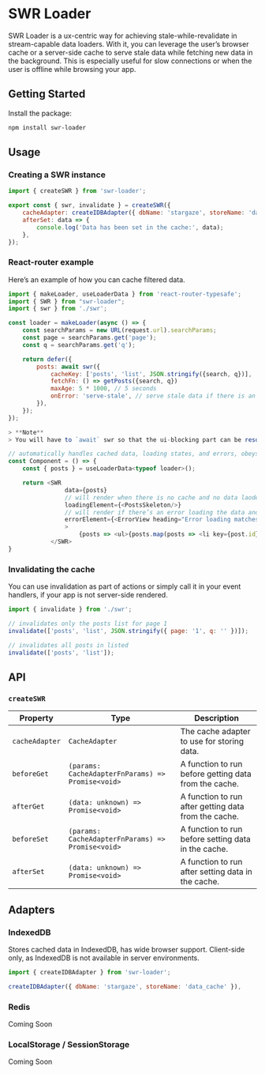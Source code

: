 # SWR Loader

SWR Loader is a ux-centric way for achieving stale-while-revalidate in stream-capable data loaders. With it, you can leverage the user’s browser cache or a server-side cache to serve stale data while fetching new data in the background. This is especially useful for slow connections or when the user is offline while browsing your app.

## Getting Started

Install the package:

```bash
npm install swr-loader
```

## Usage

### Creating a SWR instance

```js
import { createSWR } from 'swr-loader';

export const { swr, invalidate } = createSWR({
	cacheAdapter: createIDBAdapter({ dbName: 'stargaze', storeName: 'data_cache' }),
	afterSet: data => {
		console.log('Data has been set in the cache:', data);
	},
});
```

### React-router example

Here’s an example of how you can cache filtered data.

```js
import { makeLoader, useLoaderData } from 'react-router-typesafe';
import { SWR } from "swr-loader";
import { swr } from './swr';

const loader = makeLoader(async () => {
    const searchParams = new URL(request.url).searchParams;
    const page = searchParams.get('page');
    const q = searchParams.get('q');

	return defer({
		posts: await swr({
			cacheKey: ['posts', 'list', JSON.stringify({search, q})],
			fetchFn: () => getPosts({search, q})
			maxAge: 5 * 1000, // 5 seconds
			onError: 'serve-stale', // serve stale data if there is an error fetching new data, e.g.: internet is down
		}),
	});
});

> **Note**
> You will have to `await` swr so that the ui-blocking part can be resolved (the cache) prior to rendering, but the fresh data will still be sent as an unfulfilled promise.

// automatically handles cached data, loading states, and errors, obeys `onError` behaviour
const Component = () => {
    const { posts } = useLoaderData<typeof loader>();

    return <SWR
                data={posts}
                // will render when there is no cache and no data laoded yet
                loadingElement={<PostsSkeleton/>}
                // will render if there’s an error loading the data and there is no cache
                errorElement={<ErrorView heading="Error loading matches" />}
				>
					{posts => <ul>{posts.map(posts => <li key={post.id}>{post.title}</li>)}</ul>}
            </SWR>
}
```

### Invalidating the cache

You can use invalidation as part of actions or simply call it in your event handlers, if your app is not server-side rendered.

```js
import { invalidate } from './swr';

// invalidates only the posts list for page 1
invalidate(['posts', 'list', JSON.stringify({ page: '1', q: '' })]);

// invalidates all posts in listed
invalidate(['posts', 'list']);
```

## API

### `createSWR`

| Property       | Type                                              | Description                                           |
| -------------- | ------------------------------------------------- | ----------------------------------------------------- |
| `cacheAdapter` | `CacheAdapter`                                    | The cache adapter to use for storing data.            |
| `beforeGet`    | `(params: CacheAdapterFnParams) => Promise<void>` | A function to run before getting data from the cache. |
| `afterGet`     | `(data: unknown) => Promise<void>`                | A function to run after getting data from the cache.  |
| `beforeSet`    | `(params: CacheAdapterFnParams) => Promise<void>` | A function to run before setting data in the cache.   |
| `afterSet`     | `(data: unknown) => Promise<void>`                | A function to run after setting data in the cache.    |

## Adapters

### IndexedDB

Stores cached data in IndexedDB, has wide browser support. Client-side only, as IndexedDB is not available in server environments.

```js
import { createIDBAdapter } from 'swr-loader';

createIDBAdapter({ dbName: 'stargaze', storeName: 'data_cache' }),
```

### Redis

Coming Soon

### LocalStorage / SessionStorage

Coming Soon
